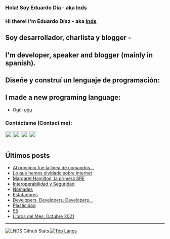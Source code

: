 
### Hola! Soy Eduardo Día - aka [lnds][website]

### Hi there! I'm Eduardo Díaz - aka [lnds][website] 

## Soy desarrollador, charlista y blogger -

## I'm developer, speaker and blogger (mainly in spanish).

## Diseñe y construí un lenguaje de programación:

## I made a new programing language:

- Ogú: [ogu]

### Contáctame (Contact me):

[<img align="left" alt="lnds | Twitter" width="22px" src="https://cdn.jsdelivr.net/npm/simple-icons@v3/icons/twitter.svg">][twitter]

[<img align="left" alt="ediaz | LinkedIn" width="22px" src="https://cdn.jsdelivr.net/npm/simple-icons@v3/icons/linkedin.svg">][linkedin]

[<img align="left" alt="ediaz | Facebook" width="22px" src="https://cdn.jsdelivr.net/npm/simple-icons@v3/icons/facebook.svg">][facebook]


[<img align="left" alt="lnds | Patreon" width="22px" src="https://cdn.jsdelivr.net/npm/simple-icons@v3/icons/ko-fi.svg">][kofi]
<br>
<br>

## Últimos posts

<!-- BLOG-POST-LIST:START -->
- [Al principio fue la línea de comandos...](https://example.org/blog/lnds/2025/07/27/al-principio-fue-la-l%C3%ADnea-de-comandos.../)
- [Lo que hemos olvidado sobre internet](https://example.org/blog/lnds/2022/11/05/lo-que-hemos-olvidado-sobre-internet/)
- [Margaret Hamilton, la primera SRE](https://example.org/blog/lnds/2022/07/24/margaret-hamilton-la-primera-sre/)
- [Interoperabilidad y Seguridad](https://example.org/blog/lnds/2022/05/16/interoperabilidad-y-seguridad/)
- [Nómades](https://example.org/blog/lnds/2022/04/24/n%C3%B3mades/)
- [Estafadores](https://example.org/blog/lnds/2022/02/05/estafadores/)
- [Developers, Developers, Developers...](https://example.org/blog/lnds/2022/01/05/developers-developers-developers.../)
- [Plasticidad](https://example.org/blog/lnds/2021/12/29/plasticidad/)
- [55](https://example.org/blog/lnds/2021/11/11/55/)
- [Libros del Mes: Octubre 2021](https://example.org/blog/lnds/2021/11/08/libros-del-mes-octubre-2021/)
<!-- BLOG-POST-LIST:END -->


---

<img align="left" alt="LNDS  Github Stats" src="https://github-readme-stats.vercel.app/api?username=lnds&show_icons=true&hide_border=true" />


[![Top Langs](https://github-readme-stats.vercel.app/api/top-langs/?username=lnds)](https://github.com/anuraghazra/github-readme-stats)

[website]: https://lnds.net/
[website]: https://programando.org/
[website]: https://akarru.com/
[twitter]: https://twitter.com/lnds
[linkedin]: https://www.linkedin.com/in/ediaz/
[facebook]: https://www.facebook.com/EduardoDiazCortes
[kofi]: https://ko-fi.com/lnds

[ogu]: https://github.com/ogu-lang
